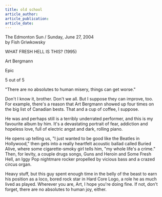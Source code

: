 ```yaml
---
title: old school
article_author:
article_publication:
article_date:
---
```

The Edmonton Sun / Sunday, June 27, 2004  
by Fish Griwkowsky  
  
WHAT FRESH HELL IS THIS? (1995)  
  
Art Bergmann  
  
Epic  
  
5 out of 5  
  
"There are no absolutes to human misery, things can get worse."  
  
Don't I know it, brother. Don't we all. But I suppose they can improve, too. For example, there's a reason that Art Bergmann showed up four times on the big list of Canadian bests. That and a cup of coffee, I suppose.  
  
He was and perhaps still is a terribly underrated performer, and this is my favourite album by him. It's a devastating portrait of fear, addiction and hopeless love, full of electric angst and dark, rolling piano.  
  
He opens up telling us, "I just wanted to be good like the Beatles in Hollywood," then gets into a really heartfelt acoustic ballad called Buried Alive, where some cigarette-smoky girl tells him, "my whole life's a crime." Then, for levity, a couple drugs songs, Guns and Heroin and Some Fresh Hell, an Iggy Pop nightmare rocker propelled by vicious bass and a crazed circus organ.  
  
Heavy stuff, but this guy spent enough time in the belly of the beast to earn his position as a loco, bored rock star in Hard Core Logo, a role he as much lived as played. Wherever you are, Art, I hope you're doing fine. If not, don't forget, there are no absolutes to human joy, either.  
